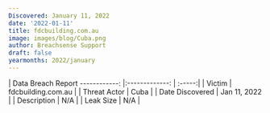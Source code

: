 ```yaml
---
Discovered: January 11, 2022
date: '2022-01-11'
title: fdcbuilding.com.au
image: images/blog/Cuba.png
author: Breachsense Support
draft: false
yearmonths: 2022/january
---
```



| Data Breach Report
------------:   |:-------------:    | :-----:|
| Victim    | fdcbuilding.com.au      | 
| Threat Actor    | Cuba      | 
| Date Discovered    | Jan 11, 2022      | 
| Description    | N/A      | 
| Leak Size    | N/A      | 

